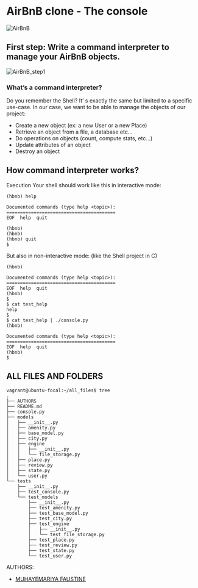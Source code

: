 # AirBnB clone - The console
![AirBnB](https://github.com/faustine-van/AirBnB_clone/assets/125466059/896d5806-6f47-4c9f-bf2e-ddd036bdc50a)
## First step: Write a command interpreter to manage your AirBnB objects.
![AirBnB_step1](https://github.com/faustine-van/AirBnB_clone/assets/125466059/0a70abba-f1b2-4829-afa4-117444718cb7)
### What’s a command interpreter?
Do you remember the Shell? It’
s exactly the same but limited to a specific use-case.
In our case, we want to be able to manage the objects of our project:

- Create a new object (ex: a new User or a new Place)
- Retrieve an object from a file, a database etc…
- Do operations on objects (count, compute stats, etc…)
- Update attributes of an object
- Destroy an object

## How command interpreter works?

Execution
Your shell should work like this in interactive mode:

```$ ./console.py
(hbnb) help

Documented commands (type help <topic>):
========================================
EOF  help  quit

(hbnb)
(hbnb)
(hbnb) quit
$
```
But also in non-interactive mode: (like the Shell project in C)

```$ echo "help" | ./console.py
(hbnb)

Documented commands (type help <topic>):
========================================
EOF  help  quit
(hbnb)
$
$ cat test_help
help
$
$ cat test_help | ./console.py
(hbnb)

Documented commands (type help <topic>):
========================================
EOF  help  quit
(hbnb)
$
```
## ALL FILES AND FOLDERS
```
vagrant@ubuntu-focal:~/all_files$ tree
.
├── AUTHORS
├── README.md
├── console.py
├── models
│   ├── __init__.py
│   ├── amenity.py
│   ├── base_model.py
│   ├── city.py
│   ├── engine
│   │   ├── __init__.py
│   │   └── file_storage.py
│   ├── place.py
│   ├── review.py
│   ├── state.py
│   └── user.py
└── tests
    ├── __init__.py
    ├── test_console.py
    └── test_models
        ├── __init__.py
        ├── test_amenity.py
        ├── test_base_model.py
        ├── test_city.py
        ├── test_engine
        │   ├── __init__.py
        │   └── test_file_storage.py
        ├── test_place.py
        ├── test_review.py
        ├── test_state.py
        └── test_user.py
```
AUTHORS:
  - [MUHAYEMARIYA FAUSTINE](https://github.com/faustine-van/AirBnB_clone/edit/master/README.md)
